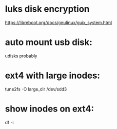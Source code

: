 
# luks disk encryption

https://libreboot.org/docs/gnulinux/guix_system.html


# auto mount usb disk:
udisks probably


# ext4 with large inodes:
tune2fs -O large_dir /dev/sdd3


# show inodes on ext4:
df -i